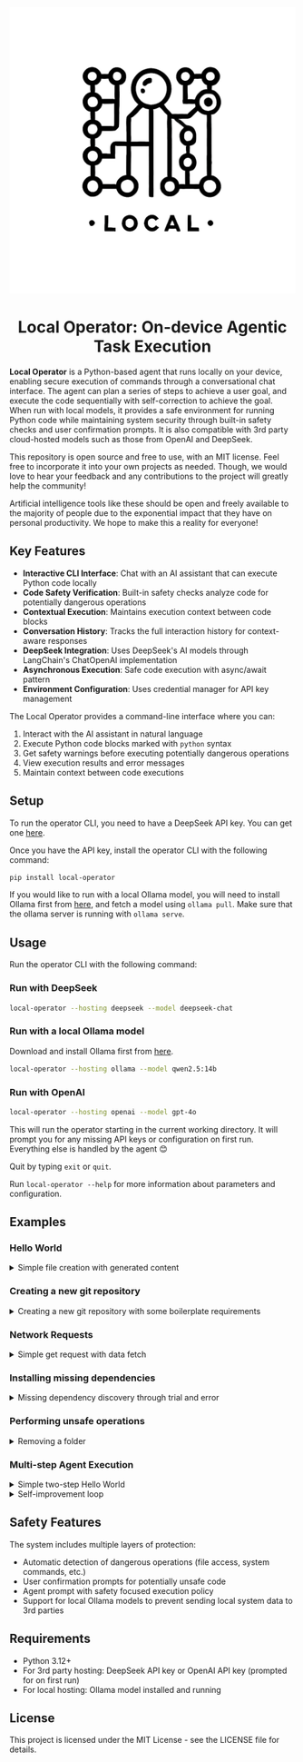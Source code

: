 <picture>
  <source media="(prefers-color-scheme: dark)" srcset="./static/local-operator-icon-2-dark-clear.png">
  <source media="(prefers-color-scheme: light)" srcset="./static/local-operator-icon-2-light-clear.png">
  <img alt="Shows a black Local Operator Logo in light color mode and a white one in dark color mode." src="./static/local-operator-icon-2-light-clear.png"  width="full">
</picture>

<h1 align="center">Local Operator: On-device Agentic Task Execution</h1>

**Local Operator** is a Python-based agent that runs locally on your device, enabling secure execution of commands through a conversational chat interface. The agent can plan a series of steps to achieve a user goal, and execute the code sequentially with self-correction to achieve the goal.  When run with local models, it provides a safe environment for running Python code while maintaining system security through built-in safety checks and user confirmation prompts.  It is also compatible with 3rd party cloud-hosted models such as those from OpenAI and DeepSeek.  

This repository is open source and free to use, with an MIT license.  Feel free to incorporate it into your own projects as needed.  Though, we would love to hear your feedback and any contributions to the project will greatly help the community!

Artificial intelligence tools like these should be open and freely available to the majority of people due to the exponential impact that they have on personal productivity.  We hope to make this a reality for everyone!

## Key Features

- **Interactive CLI Interface**: Chat with an AI assistant that can execute Python code locally
- **Code Safety Verification**: Built-in safety checks analyze code for potentially dangerous operations
- **Contextual Execution**: Maintains execution context between code blocks
- **Conversation History**: Tracks the full interaction history for context-aware responses
- **DeepSeek Integration**: Uses DeepSeek's AI models through LangChain's ChatOpenAI implementation
- **Asynchronous Execution**: Safe code execution with async/await pattern
- **Environment Configuration**: Uses credential manager for API key management

The Local Operator provides a command-line interface where you can:

1. Interact with the AI assistant in natural language
2. Execute Python code blocks marked with ```python``` syntax
3. Get safety warnings before executing potentially dangerous operations
4. View execution results and error messages
5. Maintain context between code executions

## Setup

To run the operator CLI, you need to have a DeepSeek API key.  You can get one [here](https://platform.deepseek.com/api_keys).

Once you have the API key, install the operator CLI with the following command:

```bash
pip install local-operator
```

If you would like to run with a local Ollama model, you will need to install Ollama first from [here](https://ollama.ai/download), and fetch a model using `ollama pull`.  Make sure that the ollama server is running with `ollama serve`.

## Usage

Run the operator CLI with the following command:

### Run with DeepSeek

```bash
local-operator --hosting deepseek --model deepseek-chat
```

### Run with a local Ollama model

Download and install Ollama first from [here](https://ollama.ai/download).

```bash
local-operator --hosting ollama --model qwen2.5:14b
```

### Run with OpenAI

```bash
local-operator --hosting openai --model gpt-4o
```

This will run the operator starting in the current working directory.  It will prompt you for any missing API keys or configuration on first run.  Everything else is handled by the agent 😊

Quit by typing `exit` or `quit`.

Run `local-operator --help` for more information about parameters and configuration.

## Examples

### Hello World

<details>
<summary>Simple file creation with generated content</summary>
<br />

```shell
You: > make a new file called test.txt and write Hello World in it

╭─ Agent Response ────────────────────────────────
│ ```python
│ with open("test.txt", "w") as file:
│     file.write("Hello World")
│ ```
╰──────────────────────────────────────────────────

╭─ Executing Code Blocks ─────────────────────────

│ Executing:
with open("test.txt", "w") as file:
    file.write("Hello World")

│ Result: 
✓ Code Execution Successful
╞══════════════════════════════════════════╡
│ Output:

╰──────────────────────────────────────────────────
```

```shell
# test.txt
Hello World
```

</details>

### Creating a new git repository

<details>
<summary>Creating a new git repository with some boilerplate requirements</summary>
<br />

The agent runs the generated code in a first step which fails due to a sub-folder not being created.  In the second step, the agent creates the sub-folder and then runs the code again to acheive the user goal.

```shell
You: > make a git repo in the folder ~/mypackage for a project called "mypackage".  This is a python package, so add the necessary boilerplate files.  The initial branch should be "main"

╭─ Agent Response ────────────────────────────────
│ ```python
│ import os
│ import subprocess
│ 
│ # Define the directory and package name
│ package_dir = os.path.expanduser("~/mypackage")
│ package_name = "mypackage"
│ 
│ # Create the directory if it doesn't exist
│ os.makedirs(package_dir, exist_ok=True)
│ 
│ # Initialize the git repository
│ subprocess.run(["git", "init", package_dir], check=True)
│ 
│ # Change to the package directory
│ os.chdir(package_dir)
│ 
│ # Create the necessary boilerplate files
│ with open("README.md", "w") as f:
│     f.write(f"# {package_name}\n\nThis is a Python package.")
│ 
│ with open("setup.py", "w") as f:
│     f.write(f"""from setuptools import setup, find_packages
│ 
│ setup(
│     name="{package_name}",
│     version="0.1",
│     packages=find_packages(),
│     install_requires=[],
│     author="Your Name",
│     author_email="your.email@example.com",
│     description="A short description of your package",
│     long_description=open("README.md").read(),
│     long_description_content_type="text/markdown",
│     url="https://github.com/yourusername/{package_name}",
│ )
│ """)
│ 
│ with open(f"{package_name}/__init__.py", "w") as f:
│     f.write("# Package initialization\n")
│ 
│ # Create a .gitignore file
│ with open(".gitignore", "w") as f:
│     f.write("""# Ignore Python compiled files
│ __pycache__/
│ *.pyc
│ *.pyo
│ *.pyd
│ 
│ # Ignore virtual environments
│ venv/
│ env/
│ 
│ # Ignore distribution files
│ dist/
│ build/
│ *.egg-info/
│ """)
│ 
│ # Add all files to git
│ subprocess.run(["git", "add", "."], check=True)
│ 
│ # Commit the initial files
│ subprocess.run(["git", "commit", "-m", "Initial commit"], check=True)
│ 
│ # Rename the default branch to 'main'
│ subprocess.run(["git", "branch", "-M", "main"], check=True)
│ 
│ print(f"Git repository initialized in {package_dir} with branch 'main'.")
│ ```
╰──────────────────────────────────────────────────

╭─ Executing Code Blocks ─────────────────────────

│ Executing:
import os
import subprocess

# Define the directory and package name
package_dir = os.path.expanduser("~/mypackage")
package_name = "mypackage"

# Create the directory if it doesn't exist
os.makedirs(package_dir, exist_ok=True)

# Initialize the git repository
subprocess.run(["git", "init", package_dir], check=True)

# Change to the package directory
os.chdir(package_dir)

# Create the necessary boilerplate files
with open("README.md", "w") as f:
    f.write(f"# {package_name}\n\nThis is a Python package.")

with open("setup.py", "w") as f:
    f.write(f"""from setuptools import setup, find_packages

setup(
    name="{package_name}",
    version="0.1",
    packages=find_packages(),
    install_requires=[],
    author="Your Name",
    author_email="your.email@example.com",
    description="A short description of your package",
    long_description=open("README.md").read(),
    long_description_content_type="text/markdown",
    url="https://github.com/yourusername/{package_name}",
)
""")

with open(f"{package_name}/__init__.py", "w") as f:
    f.write("# Package initialization\n")

# Create a .gitignore file
with open(".gitignore", "w") as f:
    f.write("""# Ignore Python compiled files
__pycache__/
*.pyc
*.pyo
*.pyd

# Ignore virtual environments
venv/
env/

# Ignore distribution files
dist/
build/
*.egg-info/
""")

# Add all files to git
subprocess.run(["git", "add", "."], check=True)

# Commit the initial files
subprocess.run(["git", "commit", "-m", "Initial commit"], check=True)

# Rename the default branch to 'main'
subprocess.run(["git", "branch", "-M", "main"], check=True)

print(f"Git repository initialized in {package_dir} with branch 'main'.")

Reinitialized existing Git repository in /Users/damiantran/mypackage/.git/
Reinitialized existing Git repository in /Users/damiantran/mypackage/.git/
[main (root-commit) 03d2a18] Initial commit
 4 files changed, 32 insertions(+)
 create mode 100644 .gitignore
 create mode 100644 README.md
 create mode 100644 mypackage/__init__.py
 create mode 100644 setup.py
│ Result: 
✓ Code Execution Successful
╞══════════════════════════════════════════╡
│ Output:
Git repository initialized in /Users/damiantran/mypackage with branch 'main'.

╰──────────────────────────────────────────────────
```

</details>

### Network Requests

<details>
<summary>Simple get request with data fetch</summary>
<br />

```shell
You: > make a get request to https://google.com

╭─ Agent Response ────────────────────────────────
│ ```python
│ import requests
│ 
│ response = requests.get("https://google.com")
│ print(f"Status Code: {response.status_code}")
│ print(f"Response Content:\n{response.text[:500]}...")  # Print first 500 characters of the response
│ ```
╰──────────────────────────────────────────────────

╭─ Executing Code Blocks ─────────────────────────

│ Executing:
import requests

response = requests.get("https://google.com")
print(f"Status Code: {response.status_code}")
print(f"Response Content:\n{response.text[:500]}...")  # Print first 500 characters of the response

│ Result: 
✓ Code Execution Successful
╞══════════════════════════════════════════╡
│ Output:
Status Code: 200
Response Content:
<!doctype html><html itemscope="" itemtype="http://schema.org/WebPage" lang="en-CA"><head><meta content="text/html; charset=UTF-8" http-equiv="Content-Type"><meta content="/images/branding/googleg/1x/googleg_standard_color_128dp.png" itemprop="image"><title>Google</title><script nonce="LWl9h5SwfBVE3Apb6sypQw">(function(){var _g={kEI:'nXOWZ9unCMS-p84Pr92lwQ8',kEXPI:'0,3700317,1067,507102,31559,2872,2891,73050,16105,78219,266577,45786,9779,68707,87779,7734,39348,11342,19569,5240757,764,48,8834865,...

╰──────────────────────────────────────────────────
```

</details>

### Installing missing dependencies

<details>
<summary>Missing dependency discovery through trial and error</summary>
<br />

The agent fails on the first attempt and then performs the necessary installation on the second attempt.

```shell
You (/Users/damiantran/local-operator): > make a mock csv that has a datetime column and a person name column, with 10 rows.  Use pandas and numpy

╭─ Agent Response (Step 1) ───────────────────────
│ ```python
│ import pandas as pd
│ import numpy as np
│ from datetime import datetime, timedelta
│ 
│ # Generate mock data with datetime and person name columns
│ start_date = datetime.now()
│ names = ['Alice', 'Bob', 'Charlie', 'David', 'Eve', 'Frank', 'Grace', 'Hank', 'Ivy', 'Jack']
│ 
│ data = {
│     'datetime': [start_date + timedelta(days=i) for i in range(10)],
│     'person_name': np.random.choice(names, 10)
│ }
│ 
│ # Create DataFrame
│ df = pd.DataFrame(data)
│ 
│ # Save to CSV
│ df.to_csv('mock_data_with_datetime.csv', index=False)
│ print("mock_data_with_datetime.csv has been created with mock data.")
│ ```
│ 
│ DONE
╰──────────────────────────────────────────────────

╭─ Executing Code Blocks (Step 1) ───────────────

│ Executing:
import pandas as pd
import numpy as np
from datetime import datetime, timedelta

# Generate mock data with datetime and person name columns
start_date = datetime.now()
names = ['Alice', 'Bob', 'Charlie', 'David', 'Eve', 'Frank', 'Grace', 'Hank', 'Ivy', 'Jack']

data = {
    'datetime': [start_date + timedelta(days=i) for i in range(10)],
    'person_name': np.random.choice(names, 10)
}

# Create DataFrame
df = pd.DataFrame(data)

# Save to CSV
df.to_csv('mock_data_with_datetime.csv', index=False)
print("mock_data_with_datetime.csv has been created with mock data.")

Collecting pandas
  Downloading pandas-2.2.3-cp313-cp313-macosx_11_0_arm64.whl.metadata (89 kB)
Requirement already satisfied: numpy in ./.venv/lib/python3.13/site-packages (2.2.2)
Collecting python-dateutil>=2.8.2 (from pandas)
  Downloading python_dateutil-2.9.0.post0-py2.py3-none-any.whl.metadata (8.4 kB)
Collecting pytz>=2020.1 (from pandas)
  Downloading pytz-2024.2-py2.py3-none-any.whl.metadata (22 kB)
Collecting tzdata>=2022.7 (from pandas)
  Downloading tzdata-2025.1-py2.py3-none-any.whl.metadata (1.4 kB)
Collecting six>=1.5 (from python-dateutil>=2.8.2->pandas)
  Downloading six-1.17.0-py2.py3-none-any.whl.metadata (1.7 kB)
Downloading pandas-2.2.3-cp313-cp313-macosx_11_0_arm64.whl (11.3 MB)
   ━━━━━━━━━━━━━━━━━━━━━━━━━━━━━━━━━━━━━━━━ 11.3/11.3 MB 11.4 MB/s eta 0:00:00
Downloading python_dateutil-2.9.0.post0-py2.py3-none-any.whl (229 kB)
Downloading pytz-2024.2-py2.py3-none-any.whl (508 kB)
Downloading tzdata-2025.1-py2.py3-none-any.whl (346 kB)
Downloading six-1.17.0-py2.py3-none-any.whl (11 kB)
Installing collected packages: pytz, tzdata, six, python-dateutil, pandas
Successfully installed pandas-2.2.3 python-dateutil-2.9.0.post0 pytz-2024.2 six-1.17.0 tzdata-2025.1
│ Result: 
✓ Code Execution Successful
╞══════════════════════════════════════════╡
│ Output:
mock_data_with_datetime.csv has been created with mock data.

╰──────────────────────────────────────────────────
```

</details>

### Performing unsafe operations

<details>
<summary>Removing a folder</summary>
<br />

The agent asks for confirmation before performing the operation.

```shell
You: > remove the ~/mypackage folder 

╭─ Agent Response ────────────────────────────────
│ ```python
│ import shutil
│ import os
│ 
│ folder_path = os.path.expanduser('~/mypackage')
│ if os.path.exists(folder_path):
│     shutil.rmtree(folder_path)
│     print(f"Folder '{folder_path}' removed successfully.")
│ else:
│     print(f"Folder '{folder_path}' does not exist.")
│ ```
╰──────────────────────────────────────────────────

╭─ Executing Code Blocks ─────────────────────────

│ Executing:
import shutil
import os

folder_path = os.path.expanduser('~/mypackage')
if os.path.exists(folder_path):
    shutil.rmtree(folder_path)
    print(f"Folder '{folder_path}' removed successfully.")
else:
    print(f"Folder '{folder_path}' does not exist.")

Warning: Potentially dangerous operation detected. Proceed? (y/n): y
│ Result: 
✓ Code Execution Successful
╞══════════════════════════════════════════╡
│ Output:
Folder '/Users/damiantran/mypackage' removed successfully.

╰──────────────────────────────────────────────────
```

</details>

### Multi-step Agent Execution

<details>
<summary>Simple two-step Hello World</summary>
<br />

```shell
You (/Users/damiantran/local-operator): > do a two step execution, add more text and then read the text in two steps

╭─ Agent Response (Step 1) ───────────────────────
│ I'll break this into two steps as requested:
│ 
│ **Step 1: Add more text to the file**
│ ```python
│ additional_text = """\n\nThis is additional text added in step 1.
│ It will be followed by the file content reading in step 2."""
│ 
│ with open('test.txt', 'a') as file:
│     file.write(additional_text)
│ 
│ print("Additional text added to 'test.txt' successfully.")
│ ```
│ 
│ After you confirm this step, I'll proceed with step 2 to read the file contents.
╰──────────────────────────────────────────────────

╭─ Executing Code Blocks (Step 1) ───────────────

│ Executing:
additional_text = """\n\nThis is additional text added in step 1.
It will be followed by the file content reading in step 2."""

with open('test.txt', 'a') as file:
    file.write(additional_text)

print("Additional text added to 'test.txt' successfully.")

│ Result: 
✓ Code Execution Successful
╞══════════════════════════════════════════╡
│ Output:
Additional text added to 'test.txt' successfully.

╰──────────────────────────────────────────────────

╭─ Agent Response (Step 2) ───────────────────────
│ Code execution output:
│ Additional text added to 'test.txt' successfully.
│ 
│ 
│ Current working directory: /Users/damiantran/local-operator**Step 2: Read the file contents**
│ ```python
│ with open('test.txt', 'r') as file:
│     content = file.read()
│ 
│ print("File contents:\n")
│ print(content)
│ ```
│ 
│ This will read and display the complete contents of `test.txt`, including the original poem, Lorem Ipsum text, and the additional text we just added.
│ 
│ DONE
╰──────────────────────────────────────────────────

╭─ Executing Code Blocks (Step 2) ───────────────

│ Executing:
with open('test.txt', 'r') as file:
    content = file.read()

print("File contents:\n")
print(content)

│ Result: 
✓ Code Execution Successful
╞══════════════════════════════════════════╡
│ Output:
File contents:

Roses are red,
Violets are blue,
Sugar is sweet,
And so are you!

Lorem ipsum dolor sit amet, consectetur adipiscing elit. 
Sed do eiusmod tempor incididunt ut labore et dolore magna aliqua.

This is additional text added in step 1.
It will be followed by the file content reading in step 2.

╰──────────────────────────────────────────────────
```

</details>

<details>
<summary>Self-improvement loop</summary>
<br />

```shell
You (/Users/damiantran/local-operator): > create a mock data csv and then read it and think about improvements.  Enact the improvements and make it better

╭─ Agent Response (Step 1) ───────────────────────
│ Let's break this task into logical steps:
│ 
│ 1. Create mock data CSV
│ 2. Read and analyze the data
│ 3. Identify potential improvements
│ 4. Implement improvements
│ 5. Save improved version
│ 
│ Let's start with step 1 - creating mock data. I'll create a CSV with some basic customer data.
│ 
│ ```python
│ import csv
│ import random
│ from datetime import datetime, timedelta
│ 
│ # Generate mock data
│ data = []
│ for i in range(100):
│     customer_id = f"CUST{i+1:03}"
│     signup_date = (datetime.now() - timedelta(days=random.randint(0, 365))).strftime('%Y-%m-%d')
│     purchases = random.randint(0, 50)
│     total_spent = round(random.uniform(0, 5000), 2)
│     last_purchase = (datetime.now() - timedelta(days=random.randint(0, 90))).strftime('%Y-%m-%d')
│     data.append([customer_id, signup_date, purchases, total_spent, last_purchase])
│ 
│ # Write to CSV
│ with open('mock_customers.csv', 'w', newline='') as file:
│     writer = csv.writer(file)
│     writer.writerow(['customer_id', 'signup_date', 'purchases', 'total_spent', 'last_purchase'])
│     writer.writerows(data)
│ 
│ print("Mock data CSV created: mock_customers.csv")
│ ```
│ 
│ Let me know when you want to proceed to step 2 (reading and analyzing the data).
╰──────────────────────────────────────────────────

╭─ Executing Code Blocks (Step 1) ───────────────

│ Executing:
import csv
import random
from datetime import datetime, timedelta

# Generate mock data
data = []
for i in range(100):
    customer_id = f"CUST{i+1:03}"
    signup_date = (datetime.now() - timedelta(days=random.randint(0, 365))).strftime('%Y-%m-%d')
    purchases = random.randint(0, 50)
    total_spent = round(random.uniform(0, 5000), 2)
    last_purchase = (datetime.now() - timedelta(days=random.randint(0, 90))).strftime('%Y-%m-%d')
    data.append([customer_id, signup_date, purchases, total_spent, last_purchase])

# Write to CSV
with open('mock_customers.csv', 'w', newline='') as file:
    writer = csv.writer(file)
    writer.writerow(['customer_id', 'signup_date', 'purchases', 'total_spent', 'last_purchase'])
    writer.writerows(data)

print("Mock data CSV created: mock_customers.csv")

│ Result: 
✓ Code Execution Successful
╞══════════════════════════════════════════╡
│ Output:
Mock data CSV created: mock_customers.csv

╰──────────────────────────────────────────────────

╭─ Agent Response (Step 2) ───────────────────────
│ Mock data CSV created: mock_customers.csv
│ 
│ Now let's proceed to step 2 - reading and analyzing the data to identify potential improvements.
│ 
│ ```python
│ import pandas as pd
│ 
│ # Read the CSV
│ df = pd.read_csv('mock_customers.csv')
│ 
│ # Basic analysis
│ print("First 5 rows:")
│ print(df.head())
│ print("\nData types:")
│ print(df.dtypes)
│ print("\nSummary statistics:")
│ print(df.describe())
│ print("\nMissing values:")
│ print(df.isnull().sum())
│ 
│ # Identify potential improvements
│ improvements = [
│     "1. Convert dates to datetime format",
│     "2. Add calculated columns (e.g., average purchase value)",
│     "3. Add customer segmentation based on spending",
│     "4. Add email addresses for more realistic data",
│     "5. Add location data",
│     "6. Add product categories purchased",
│     "7. Add customer status (active/inactive)"
│ ]
│ 
│ print("\nPotential improvements:")
│ for improvement in improvements:
│     print(f"- {improvement}")
│ ```
│ 
│ Let me know if you want to proceed with implementing any of these improvements or if you have other suggestions.
╰──────────────────────────────────────────────────

╭─ Executing Code Blocks (Step 2) ───────────────

│ Executing:
import pandas as pd

# Read the CSV
df = pd.read_csv('mock_customers.csv')

# Basic analysis
print("First 5 rows:")
print(df.head())
print("\nData types:")
print(df.dtypes)
print("\nSummary statistics:")
print(df.describe())
print("\nMissing values:")
print(df.isnull().sum())

# Identify potential improvements
improvements = [
    "1. Convert dates to datetime format",
    "2. Add calculated columns (e.g., average purchase value)",
    "3. Add customer segmentation based on spending",
    "4. Add email addresses for more realistic data",
    "5. Add location data",
    "6. Add product categories purchased",
    "7. Add customer status (active/inactive)"
]

print("\nPotential improvements:")
for improvement in improvements:
    print(f"- {improvement}")

│ Result: 
✓ Code Execution Successful
╞══════════════════════════════════════════╡
│ Output:
First 5 rows:
  customer_id signup_date  purchases  total_spent last_purchase
0     CUST001  2024-09-16         40       971.22    2024-12-09
1     CUST002  2024-04-19         32      2537.07    2024-10-29
2     CUST003  2024-11-22          2      1120.01    2025-01-21
3     CUST004  2024-12-04         11       875.93    2024-12-13
4     CUST005  2024-11-19         13      2601.22    2024-12-29

Data types:
customer_id       object
signup_date       object
purchases          int64
total_spent      float64
last_purchase     object
dtype: object

Summary statistics:
        purchases  total_spent
count  100.000000   100.000000
mean    25.000000  2643.808800
std     14.784649  1483.624621
min      0.000000   112.700000
25%     13.000000  1279.070000
50%     26.500000  2630.115000
75%     37.000000  3999.202500
max     49.000000  4985.270000

Missing values:
customer_id      0
signup_date      0
purchases        0
total_spent      0
last_purchase    0
dtype: int64

Potential improvements:
- 1. Convert dates to datetime format
- 2. Add calculated columns (e.g., average purchase value)
- 3. Add customer segmentation based on spending
- 4. Add email addresses for more realistic data
- 5. Add location data
- 6. Add product categories purchased
- 7. Add customer status (active/inactive)

╰──────────────────────────────────────────────────

╭─ Agent Response (Step 3) ───────────────────────
│ Let's proceed with implementing the improvements. I'll start with the first few improvements:
│ 
│ 1. Convert dates to datetime format
│ 2. Add calculated columns (average purchase value)
│ 3. Add customer segmentation based on spending
│ 4. Add email addresses
│ 
│ ```python
│ import pandas as pd
│ import numpy as np
│ 
│ # Read the CSV
│ df = pd.read_csv('mock_customers.csv')
│ 
│ # Improvement 1: Convert dates to datetime
│ df['signup_date'] = pd.to_datetime(df['signup_date'])
│ df['last_purchase'] = pd.to_datetime(df['last_purchase'])
│ 
│ # Improvement 2: Add calculated columns
│ df['avg_purchase_value'] = np.where(df['purchases'] > 0, 
│                                    df['total_spent'] / df['purchases'], 
│                                    0)
│ 
│ # Improvement 3: Add customer segmentation
│ def create_segment(row):
│     if row['total_spent'] > 4000:
│         return 'VIP'
│     elif row['total_spent'] > 2000:
│         return 'Loyal'
│     elif row['total_spent'] > 1000:
│         return 'Regular'
│     else:
│         return 'New'
│ 
│ df['segment'] = df.apply(create_segment, axis=1)
│ 
│ # Improvement 4: Add email addresses
│ df['email'] = df['customer_id'].str.lower() + '@example.com'
│ 
│ # Save improved version
│ df.to_csv('improved_customers.csv', index=False)
│ 
│ # Show first 5 rows of improved data
│ print("Improved data preview:")
│ print(df.head())
│ print("\nNew columns added:")
│ print(df.columns)
│ print("\nSegment distribution:")
│ print(df['segment'].value_counts())
│ ```
│ 
│ The improved dataset now includes:
│ - Proper datetime formatting
│ - Average purchase value calculation
│ - Customer segmentation (VIP, Loyal, Regular, New)
│ - Email addresses
│ - Saved as 'improved_customers.csv'
│ 
│ DONE
╰──────────────────────────────────────────────────

╭─ Executing Code Blocks (Step 3) ───────────────

│ Executing:
import pandas as pd
import numpy as np

# Read the CSV
df = pd.read_csv('mock_customers.csv')

# Improvement 1: Convert dates to datetime
df['signup_date'] = pd.to_datetime(df['signup_date'])
df['last_purchase'] = pd.to_datetime(df['last_purchase'])

# Improvement 2: Add calculated columns
df['avg_purchase_value'] = np.where(df['purchases'] > 0, 
                                   df['total_spent'] / df['purchases'], 
                                   0)

# Improvement 3: Add customer segmentation
def create_segment(row):
    if row['total_spent'] > 4000:
        return 'VIP'
    elif row['total_spent'] > 2000:
        return 'Loyal'
    elif row['total_spent'] > 1000:
        return 'Regular'
    else:
        return 'New'

df['segment'] = df.apply(create_segment, axis=1)

# Improvement 4: Add email addresses
df['email'] = df['customer_id'].str.lower() + '@example.com'

# Save improved version
df.to_csv('improved_customers.csv', index=False)

# Show first 5 rows of improved data
print("Improved data preview:")
print(df.head())
print("\nNew columns added:")
print(df.columns)
print("\nSegment distribution:")
print(df['segment'].value_counts())

│ Result: 
✓ Code Execution Successful
╞══════════════════════════════════════════╡
│ Output:
Improved data preview:
  customer_id signup_date  purchases  total_spent last_purchase  avg_purchase_value  segment                email
0     CUST001  2024-09-16         40       971.22    2024-12-09           24.280500      New  cust001@example.com
1     CUST002  2024-04-19         32      2537.07    2024-10-29           79.283438    Loyal  cust002@example.com
2     CUST003  2024-11-22          2      1120.01    2025-01-21          560.005000  Regular  cust003@example.com
3     CUST004  2024-12-04         11       875.93    2024-12-13           79.630000      New  cust004@example.com
4     CUST005  2024-11-19         13      2601.22    2024-12-29          200.093846    Loyal  cust005@example.com

New columns added:
Index(['customer_id', 'signup_date', 'purchases', 'total_spent',
       'last_purchase', 'avg_purchase_value', 'segment', 'email'],
      dtype='object')

Segment distribution:
segment
Loyal      36
VIP        25
Regular    22
New        17
Name: count, dtype: int64

╰──────────────────────────────────────────────────
```

</details>

## Safety Features

The system includes multiple layers of protection:

- Automatic detection of dangerous operations (file access, system commands, etc.)
- User confirmation prompts for potentially unsafe code
- Agent prompt with safety focused execution policy
- Support for local Ollama models to prevent sending local system data to 3rd parties

## Requirements

- Python 3.12+
- For 3rd party hosting: DeepSeek API key or OpenAI API key (prompted for on first run)
- For local hosting: Ollama model installed and running

## License

This project is licensed under the MIT License - see the LICENSE file for details.
